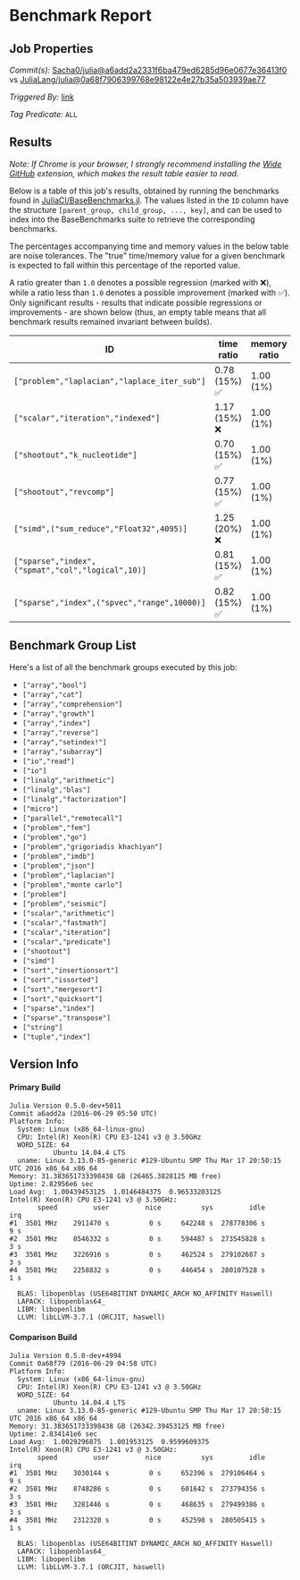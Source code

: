# Benchmark Report

## Job Properties

*Commit(s):* [Sacha0/julia@a6add2a2331f6ba479ed6285d96e0677e36413f0](https://github.com/Sacha0/julia/commit/a6add2a2331f6ba479ed6285d96e0677e36413f0) vs [JuliaLang/julia@0a68f7906399768e98122e4e27b35a503939ae77](https://github.com/JuliaLang/julia/commit/0a68f7906399768e98122e4e27b35a503939ae77)

*Triggered By:* [link](https://github.com/JuliaLang/julia/pull/17066#issuecomment-229263438)

*Tag Predicate:* `ALL`

## Results

*Note: If Chrome is your browser, I strongly recommend installing the [Wide GitHub](https://chrome.google.com/webstore/detail/wide-github/kaalofacklcidaampbokdplbklpeldpj?hl=en)
extension, which makes the result table easier to read.*

Below is a table of this job's results, obtained by running the benchmarks found in
[JuliaCI/BaseBenchmarks.jl](https://github.com/JuliaCI/BaseBenchmarks.jl). The values
listed in the `ID` column have the structure `[parent_group, child_group, ..., key]`,
and can be used to index into the BaseBenchmarks suite to retrieve the corresponding
benchmarks.

The percentages accompanying time and memory values in the below table are noise tolerances. The "true"
time/memory value for a given benchmark is expected to fall within this percentage of the reported value.

A ratio greater than `1.0` denotes a possible regression (marked with :x:), while a ratio less
than `1.0` denotes a possible improvement (marked with :white_check_mark:). Only significant results - results
that indicate possible regressions or improvements - are shown below (thus, an empty table means that all
benchmark results remained invariant between builds).

| ID | time ratio | memory ratio |
|----|------------|--------------|
| `["problem","laplacian","laplace_iter_sub"]` | 0.78 (15%) :white_check_mark: | 1.00 (1%)  |
| `["scalar","iteration","indexed"]` | 1.17 (15%) :x: | 1.00 (1%)  |
| `["shootout","k_nucleotide"]` | 0.70 (15%) :white_check_mark: | 1.00 (1%)  |
| `["shootout","revcomp"]` | 0.77 (15%) :white_check_mark: | 1.00 (1%)  |
| `["simd",("sum_reduce","Float32",4095)]` | 1.25 (20%) :x: | 1.00 (1%)  |
| `["sparse","index",("spmat","col","logical",10)]` | 0.81 (15%) :white_check_mark: | 1.00 (1%)  |
| `["sparse","index",("spvec","range",10000)]` | 0.82 (15%) :white_check_mark: | 1.00 (1%)  |

## Benchmark Group List

Here's a list of all the benchmark groups executed by this job:

- `["array","bool"]`
- `["array","cat"]`
- `["array","comprehension"]`
- `["array","growth"]`
- `["array","index"]`
- `["array","reverse"]`
- `["array","setindex!"]`
- `["array","subarray"]`
- `["io","read"]`
- `["io"]`
- `["linalg","arithmetic"]`
- `["linalg","blas"]`
- `["linalg","factorization"]`
- `["micro"]`
- `["parallel","remotecall"]`
- `["problem","fem"]`
- `["problem","go"]`
- `["problem","grigoriadis khachiyan"]`
- `["problem","imdb"]`
- `["problem","json"]`
- `["problem","laplacian"]`
- `["problem","monte carlo"]`
- `["problem"]`
- `["problem","seismic"]`
- `["scalar","arithmetic"]`
- `["scalar","fastmath"]`
- `["scalar","iteration"]`
- `["scalar","predicate"]`
- `["shootout"]`
- `["simd"]`
- `["sort","insertionsort"]`
- `["sort","issorted"]`
- `["sort","mergesort"]`
- `["sort","quicksort"]`
- `["sparse","index"]`
- `["sparse","transpose"]`
- `["string"]`
- `["tuple","index"]`

## Version Info

#### Primary Build

```
Julia Version 0.5.0-dev+5011
Commit a6add2a (2016-06-29 05:50 UTC)
Platform Info:
  System: Linux (x86_64-linux-gnu)
  CPU: Intel(R) Xeon(R) CPU E3-1241 v3 @ 3.50GHz
  WORD_SIZE: 64
           Ubuntu 14.04.4 LTS
  uname: Linux 3.13.0-85-generic #129-Ubuntu SMP Thu Mar 17 20:50:15 UTC 2016 x86_64 x86_64
Memory: 31.383651733398438 GB (26465.3828125 MB free)
Uptime: 2.82956e6 sec
Load Avg:  1.00439453125  1.0146484375  0.96533203125
Intel(R) Xeon(R) CPU E3-1241 v3 @ 3.50GHz: 
       speed         user         nice          sys         idle          irq
#1  3501 MHz    2911470 s          0 s     642248 s  278778306 s          9 s
#2  3501 MHz    8546332 s          0 s     594487 s  273545828 s          3 s
#3  3501 MHz    3226916 s          0 s     462524 s  279102687 s          3 s
#4  3501 MHz    2258832 s          0 s     446454 s  280107528 s          1 s

  BLAS: libopenblas (USE64BITINT DYNAMIC_ARCH NO_AFFINITY Haswell)
  LAPACK: libopenblas64_
  LIBM: libopenlibm
  LLVM: libLLVM-3.7.1 (ORCJIT, haswell)

```

#### Comparison Build

```
Julia Version 0.5.0-dev+4994
Commit 0a68f79 (2016-06-29 04:58 UTC)
Platform Info:
  System: Linux (x86_64-linux-gnu)
  CPU: Intel(R) Xeon(R) CPU E3-1241 v3 @ 3.50GHz
  WORD_SIZE: 64
           Ubuntu 14.04.4 LTS
  uname: Linux 3.13.0-85-generic #129-Ubuntu SMP Thu Mar 17 20:50:15 UTC 2016 x86_64 x86_64
Memory: 31.383651733398438 GB (26342.39453125 MB free)
Uptime: 2.834141e6 sec
Load Avg:  1.0029296875  1.001953125  0.9599609375
Intel(R) Xeon(R) CPU E3-1241 v3 @ 3.50GHz: 
       speed         user         nice          sys         idle          irq
#1  3501 MHz    3030144 s          0 s     652396 s  279106464 s          9 s
#2  3501 MHz    8748286 s          0 s     601642 s  273794356 s          3 s
#3  3501 MHz    3281446 s          0 s     468635 s  279499386 s          3 s
#4  3501 MHz    2312320 s          0 s     452598 s  280505415 s          1 s

  BLAS: libopenblas (USE64BITINT DYNAMIC_ARCH NO_AFFINITY Haswell)
  LAPACK: libopenblas64_
  LIBM: libopenlibm
  LLVM: libLLVM-3.7.1 (ORCJIT, haswell)

```

